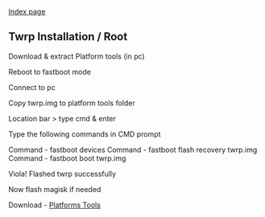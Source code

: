 [Index page](../)

## Twrp Installation / Root

Download & extract Platform tools (in pc)

Reboot to fastboot mode

Connect to pc

Copy twrp.img to platform tools folder

Location bar > type cmd & enter

Type the following commands in CMD prompt

Command - fastboot devices
Command - fastboot flash recovery twrp.img
Command - fastboot boot twrp.img

Viola! Flashed twrp successfully

Now flash magisk if needed


Download - [Platforms Tools](https://praveenkumar-rv.github.io/tools)
